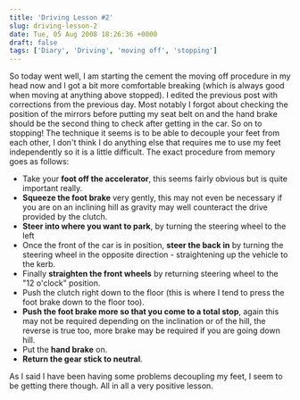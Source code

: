 ```yaml
---
title: 'Driving Lesson #2'
slug: driving-lesson-2
date: Tue, 05 Aug 2008 18:26:36 +0000
draft: false
tags: ['Diary', 'Driving', 'moving off', 'stopping']
---
```


So today went well, I am starting the cement the moving off procedure in my head now and I got a bit more comfortable breaking (which is always good when moving at anything above stopped). I edited the previous post with corrections from the previous day. Most notably I forgot about checking the position of the mirrors before putting my seat belt on and the hand brake should be the second thing to check after getting in the car. So on to stopping! The technique it seems is to be able to decouple your feet from each other, I don't think I do anything else that requires me to use my feet independently so it is a little difficult. The exact procedure from memory goes as follows:

*   Take your **foot off the accelerator**, this seems fairly obvious but is quite important really.
*   **Squeeze the foot brake** very gently, this may not even be necessary if you are on an inclining hill as gravity may well counteract the drive provided by the clutch.
*   **Steer into where you want to park**, by turning the steering wheel to the left
*   Once the front of the car is in position, **steer the back in** by turning the steering wheel in the opposite direction - straightening up the vehicle to the kerb.
*   Finally **straighten the front wheels** by returning steering wheel to the "12 o'clock" position.
*   Push the clutch right down to the floor (this is where I tend to press the foot brake down to the floor too).
*   **Push the foot brake more so that you come to a total stop**, again this may not be required depending on the inclination or of the hill, the reverse is true too, more brake may be required if you are going down hill.
*   Put the **hand brake** on.
*   **Return the gear stick to neutral**.

As I said I have been having some problems decoupling my feet, I seem to be getting there though. All in all a very positive lesson.